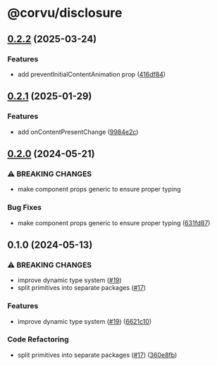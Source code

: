 # @corvu/disclosure

## [0.2.2](https://github.com/corvudev/corvu/compare/@corvu/disclosure@0.2.1...@corvu/disclosure@0.2.2) (2025-03-24)


### Features

* add preventInitialContentAnimation prop ([416df84](https://github.com/corvudev/corvu/commit/416df8418905b24015a2be2175e1d4317331c9bb))

## [0.2.1](https://github.com/corvudev/corvu/compare/@corvu/disclosure@0.2.0...@corvu/disclosure@0.2.1) (2025-01-29)


### Features

* add onContentPresentChange ([9984e2c](https://github.com/corvudev/corvu/commit/9984e2c019e971955f571309cd8890c0ae9fa29a))

## [0.2.0](https://github.com/corvudev/corvu/compare/@corvu/disclosure@0.1.0...@corvu/disclosure@0.2.0) (2024-05-21)


### ⚠ BREAKING CHANGES

* make component props generic to ensure proper typing

### Bug Fixes

* make component props generic to ensure proper typing ([631fd87](https://github.com/corvudev/corvu/commit/631fd87b7175663404a569b793bc9a474eb6a2f0))

## 0.1.0 (2024-05-13)


### ⚠ BREAKING CHANGES

* improve dynamic type system ([#19](https://github.com/corvudev/corvu/issues/19))
* split primitives into separate packages ([#17](https://github.com/corvudev/corvu/issues/17))

### Features

* improve dynamic type system ([#19](https://github.com/corvudev/corvu/issues/19)) ([6621c10](https://github.com/corvudev/corvu/commit/6621c10abb4d6c740c6f489502bd9a6e4d4a2fa2))


### Code Refactoring

* split primitives into separate packages ([#17](https://github.com/corvudev/corvu/issues/17)) ([360e8fb](https://github.com/corvudev/corvu/commit/360e8fb040c54ebd542dc244a5e10a7784e4388b))
